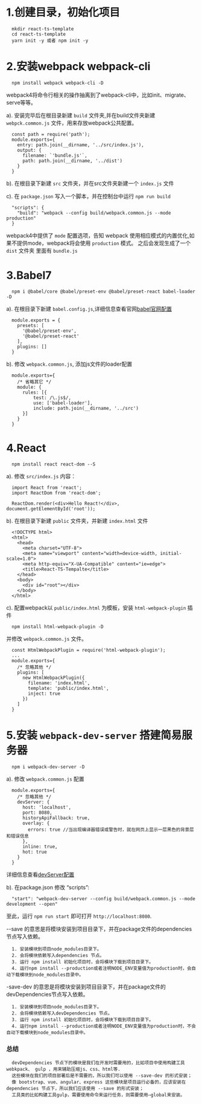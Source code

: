 # 1.创建目录，初始化项目
```
  mkdir react-ts-template
  cd react-ts-template
  yarn init -y 或者 npm init -y
```

# 2.安装webpack  webpack-cli
```
  npm install webpack webpack-cli -D
```
  webpack4将命令行相关的操作抽离到了webpack-cli中，比如init、migrate、serve等等。

  a). 安装完毕后在根目录新建 `build` 文件夹,并在build文件夹新建 `webpck.common.js` 文件，用来存放webpack公共配置。
  ```
    const path = require('path');
    module.exports={
      entry: path.join(__dirname, '../src/index.js'),
      output: {
        filename: `'bundle.js'`,
        path: path.join(__dirname, '../dist')
      }
    }
  ```
  b). 在根目录下新建 `src` 文件夹，并在src文件夹新建一个 `index.js` 文件

  c). 在 `package.json` 写入一个脚本，并在控制台中运行 `npm run build`
  ```
    "scripts": {
      "build": "webpack --config build/webpack.common.js --mode production"
    }
  ```
  webpack4中提供了 `mode` 配置选项，告知 webpack 使用相应模式的内置优化,如果不提供mode，webpack将会使用 `production` 模式。
  之后会发现生成了一个 `dist` 文件夹 里面有 `bundle.js`

# 3.Babel7
```
  npm i @babel/core @babel/preset-env @babel/preset-react babel-loader -D
```
  a). 在根目录下新建 `babel.config.js`,详细信息查看官网<a href="https://babeljs.io/docs/en/config-files#project-wide-configuration" target="_blank">babel官网配置</a>

  ```
    module.exports = {
      presets: [
        '@babel/preset-env',
        '@babel/preset-react'
      ],
      plugins: []
    }
  ```
  b). 修改 `webpack.common.js`, 添加js文件的loader配置
  ```
    module.exports={
      /* 省略其它 */
      module: {
        rules: [{
            test: /\.js$/,
            use: ['babel-loader'],
            include: path.join(__dirname, '../src')
        }]
      }
    }
  ```

# 4.React
```
  npm install react react-dom --S
```
  a). 修改 `src/index.js` 内容：
  ```
    import React from 'react';
    import ReactDom from 'react-dom';

    ReactDom.render(<div>Hello React!</div>, document.getElementById('root'));

  ```
  b). 在根目录下新建 `public` 文件夹，并新建 `index.html` 文件
  ```
    <!DOCTYPE html>
    <html>
      <head>
        <meta charset="UTF-8">
        <meta name="viewport" content="width=device-width, initial-scale=1.0">
        <meta http-equiv="X-UA-Compatible" content="ie=edge">
        <title>React-TS-Tempalte</title>
      </head>
      <body>
        <div id="root"></div>
      </body>
    </html>
  ```
  c). 配置webpack以 `public/index.html` 为模板，安装 `html-webpack-plugin` 插件
  ```
    npm install html-webpack-plugin -D
  ```
  并修改 `webpack.common.js` 文件。
  ```
    const HtmlWebpackPlugin = require('html-webpack-plugin');
    ...
    module.exports={
      /* 忽略其他 */
      plugins: [
        new HtmlWebpackPlugin({
          filename: 'index.html',
          template: 'public/index.html',
          inject: true
        })
      ]
    }
  ```

# 5.安装 `webpack-dev-server` 搭建简易服务器
```
  npm i webpack-dev-server -D
```
  a). 修改 `webpack.common.js` 配置
  ```
    module.exports={
      /* 忽略其他 */
      devServer: {
        host: 'localhost',
        port: 8080,
        historyApiFallback: true,
        overlay: {
          errors: true //当出现编译器错误或警告时，就在网页上显示一层黑色的背景层和错误信息
        },
        inline: true,
        hot: true
      }
    }
  ```
  详细信息查看<a href="https://webpack.js.org/configuration/dev-server/" target="_blank">devServer配置</a>

  b). 在package.json 修改 “scripts”:
  ```
    "start": "webpack-dev-server --config build/webpack.common.js --mode development --open"
  ```

至此，运行 `npm run start` 即可打开 `http://localhost:8080`.


--save 的意思是将模块安装到项目目录下，并在package文件的dependencies节点写入依赖。
```
  1. 安装模块到项目node_modules目录下。
  2. 会将模块依赖写入dependencies 节点。
  3. 运行 npm install 初始化项目时，会将模块下载到项目目录下。
  4. 运行npm install --production或者注明NODE_ENV变量值为production时，会自动下载模块到node_modules目录中。
```
-save-dev 的意思是将模块安装到项目目录下，并在package文件的devDependencies节点写入依赖。
```
  1. 安装模块到项目node_modules目录下。
  2. 会将模块依赖写入devDependencies 节点。
  3. 运行 npm install 初始化项目时，会将模块下载到项目目录下。
  4. 运行npm install --production或者注明NODE_ENV变量值为production时，不会自动下载模块到node_modules目录中。
```

### 总结
```
  devDependencies 节点下的模块是我们在开发时需要用的，比如项目中使用构建工具webkpack、 gulp ，用来辅助压缩js、css、html等.
  这些模块在我们的项目部署后是不需要的，所以我们可以使用 --save-dev 的形式安装；
  像 bootstrap、vue、angular、express 这些模块是项目运行必备的，应该安装在 dependencies 节点下，所以我们应该使用 --save 的形式安装；
  工具类的比如构建工具gulp，需要使用命令来运行任务，则需要使用—global来安装。
```
